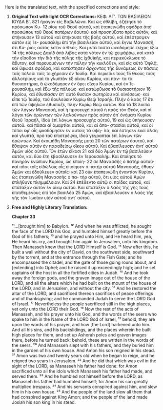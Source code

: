 Here is the translated text, with the specified corrections and style:

1.  **Original Text with light OCR Corrections:**
    ΚΕΦ. ΛΓʹ. ΤΩΝ ΒΑΣΙΛΕΙΩΝ ΙΟΥΔΑ Βʹ. 821
    ἤγαγον εἰς Βαβυλῶνα. Καὶ ὡς ἐθλίβη, ἐζήτησε τὸ πρόσωπον Κυ- 12
    ρίου τοῦ Θεοῦ αὐτοῦ, καὶ ἐταπεινώθη σφόδρα ἀπὸ προσώπου τοῦ
    Θεοῦ πατέρων ἑαυτοῦ· καὶ προσηύξατο πρὸς αὐτόν, καὶ ἐπήκουσεν 13
    αὐτοῦ καὶ ἐπήκουσε τῆς βοῆς αὐτοῦ, καὶ ἐπέστρεψεν αὐτὸν εἰς Ἱε-
    ρουσαλὴμ ἐπὶ τὴν βασιλείαν αὐτοῦ, καὶ ἔγνω Μανασσῆ, ὅτι Κύ-
    ριος αὐτός ἐστιν ὁ Θεός. Καὶ μετὰ ταῦτα ᾠκοδόμησε τεῖχος ἔξω 14
    τῆς πόλεως Δαυὶδ ἀπὸ λιβὸς κατὰ νότον ἐν τῷ χειμάῤῥῳ, καὶ κατὰ
    τὴν εἴσοδον τὴν διὰ τῆς πύλης τῆς ἰχθυϊκῆς, καὶ περιεκύκλωσε τὸ
    ἄδυτον, καὶ πορευομένων τὴν πύλην τὴν κυκλόθεν, καὶ εἰς αὐτὸ
    Ὀφλᾷ, καὶ ὕψωσε σφόδρα, καὶ κατέστησεν ἄρχοντας τῆς δυνάμεως
    ἐν πάσαις ταῖς πόλεσι ταῖς τειχήρεσιν ἐν Ἰούδᾳ. Καὶ περιεῖλε τοὺς 15
    θεοὺς τοὺς ἀλλοτρίους καὶ τὸ γλυπτὸν ἐξ οἴκου Κυρίου, καὶ πάν-
    τα τὰ θυσιαστήρια, ἃ ᾠκοδόμησεν ἐν ὄρει οἴκου Κυρίου, καὶ ἐν Ἱε-
    ρουσαλήμ, καὶ ἔξω τῆς πόλεως· καὶ κατώρθωσε τὸ θυσιαστήριον 16
    Κυρίου, καὶ ἐθυσίασεν ἐπ᾿ αὐτὸ θυσίαν σωτηρίου καὶ αἰνέσεως· καὶ
    εἶπε τῷ Ἰούδᾳ, τοῦ δουλεύειν Κυρίῳ Θεῷ Ἰσραήλ. Πλὴν ὁ λαὸς 17
    ἔτι ἐπὶ τῶν ὑψηλῶν ἐθυσίαζε, πλὴν Κυρίῳ Θεῷ αὐτῶν. Καὶ τὰ 18
    λοιπὰ τῶν λόγων Μανασσῆ, καὶ ἡ προσευχὴ αὐτοῦ ἡ πρὸς τὸν
    Θεόν, καὶ οἱ λόγοι τῶν ὁρώντων τῶν λαλούντων πρὸς αὐτὸν ἐπ᾿
    ὀνόματι Κυρίου Θεοῦ Ἰσραήλ, ἰδοὺ ἐπὶ λόγων προσευχῆς αὐτοῦ, 19
    καὶ ὡς ὑπήκουσεν αὐτοῦ. καὶ πᾶσαι αἱ ἁμαρτίαι αὐτοῦ, καὶ αἱ ἀπο-
    στασίαι αὐτοῦ, καὶ οἱ τόποι ἐφ᾿ οἷς ᾠκοδόμησεν ἐν αὐτοῖς τὰ ὑψη-
    λά, καὶ ἔστησεν ἐκεῖ ἄλση καὶ γλυπτά, πρὸ τοῦ ἐπιστρέψαι, ἰδοὺ
    γέγραπται ἐπὶ λόγων τῶν ὁρώντων. Καὶ ἐκοιμήθη Μανασσῆς μετὰ 20
    τῶν πατέρων ἑαυτοῦ, καὶ ἔθαψαν αὐτὸν ἐν παραδείσῳ οἴκου αὐτοῦ.
    Καὶ ἐβασίλευσεν ἀντ᾿ αὐτοῦ Ἀμὼν υἱὸς αὐτοῦ. Ὄν ἐτῶν εἴκοσι 21
    καὶ δύο Ἀμὼν ἐν τῷ βασιλεύειν αὐτόν, καὶ δύο ἔτη ἐβασίλευσεν ἐν
    Ἱερουσαλήμ. Καὶ ἐποίησε τὸ πονηρὸν ἐνώπιον Κυρίου, ὡς ἐποίη- 22
    σε Μανασσῆς ὁ πατὴρ αὐτοῦ· καὶ πᾶσι τοῖς εἰδώλοις οἷς ἐποίησεν
    ὁ πατὴρ αὐτοῦ Μανασσῆς, ἔθυεν Ἀμὼν καὶ ἐδούλευεν αὐτοῖς· καὶ 23
    οὐκ ἐταπεινώθη ἐναντίον Κυρίου, ὡς ἐταπεινώθη Μανασσῆς ὁ πα-
    τὴρ αὐτοῦ, ὅτι υἱὸς αὐτοῦ Ἀμὼν ἐπλήθυνε πλημμέλειαν. Καὶ 24
    ἐπέθεντο αὐτῷ οἱ παῖδες αὐτοῦ, καὶ ἐπάταξαν αὐτὸν ἐν οἴκῳ αὐτοῦ.
    Καὶ ἐπάταξεν ὁ λαὸς τῆς γῆς τοὺς ἐπιτιθεμένους ἐπὶ τὸν βασιλέα 25
    Ἀμών, καὶ ἐβασίλευσεν ὁ λαὸς τῆς γῆς τὸν Ἰωσίαν υἱὸν αὐτοῦ
    ἀντ᾿ αὐτοῦ.

2.  **Free and Highly Literary Translation:**

    **Chapter 33**

    ¹¹...[brought him] to Babylon.
    ¹² And when he was afflicted, he sought the face of the LORD his God, and humbled himself greatly before the God of his fathers;
    ¹³ and he prayed unto Him, and He heard him, yea, He heard his cry, and brought him again to Jerusalem, unto his kingdom. Then Manasseh knew that the LORD Himself is God.
    ¹⁴ Now after this, he built a wall without the city of David, on the southwest side, southward by the torrent, and at the entrance through the Fish Gate; and he encompassed the citadel, and the gate of those going round about, and [extending] into Ophel; and he raised it up exceedingly high; and he set captains of the host in all the fortified cities in Judah.
    ¹⁵ And he took away the foreign gods, and the graven image out of the house of the LORD, and all the altars which he had built on the mount of the house of the LORD, and in Jerusalem, and without the city.
    ¹⁶ And he restored the altar of the LORD, and sacrificed thereon sacrifices of peace offerings and of thanksgiving; and he commanded Judah to serve the LORD God of Israel.
    ¹⁷ Nevertheless the people sacrificed still in the high places, yet only unto the LORD their God.
    ¹⁸ Now the rest of the acts of Manasseh, and his prayer unto his God, and the words of the seers who spake to him in the Name of the LORD God of Israel,
    ¹⁹ behold, they are upon the words of his prayer, and how [the Lord] harkened unto him. And all his sins, and his backslidings, and the places wherein he built high places for them, and set up Asherah poles and graven images there, before he turned back; behold, these are written in the words of the seers.
    ²⁰ And Manasseh slept with his fathers, and they buried him in the garden of his own house. And Amon his son reigned in his stead.
    ²¹ Amon was two and twenty years old when he began to reign, and he reigned two years in Jerusalem.
    ²² And he did that which was evil in the sight of the LORD, as Manasseh his father had done: for Amon sacrificed unto all the idols which Manasseh his father had made, and served them.
    ²³ And he humbled not himself before the LORD, as Manasseh his father had humbled himself; for Amon his son greatly multiplied trespass.
    ²⁴ And his servants conspired against him, and slew him in his own house.
    ²⁵ And the people of the land slew all them that had conspired against King Amon; and the people of the land made Josiah his son king in his stead.